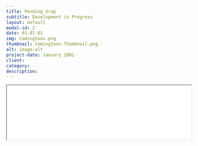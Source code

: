 ```yaml
---
title: Pending Grap
subtitle: Development in Progress
layout: default
modal-id: 2
date: 01-01-01
img: ComingSoon.png
thumbnail: ComingSoon-Thumbnail.png
alt: image-alt
project-date: January 2001
client: 
category: 
description: 
---
```

<iframe width="100%" height="150" name="iframe" src="/files/page_to_display_instead.html"></iframe>